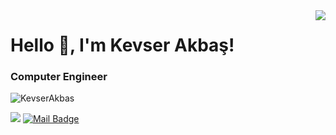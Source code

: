 
<img align='right' src="https://github-readme-stats.vercel.app/api?username=KevserAkbas&show_icons=true">

# Hello 👋, I'm Kevser Akbaş! 
<h3 align="left">Computer Engineer</h3>
<p align="left"> <img src="https://komarev.com/ghpvc/?username=KevserAkbas" alt="KevserAkbas" /> </p>

[![](https://img.shields.io/badge/linkedin-%230077B5.svg?&style=for-the-badge&logo=linkedin&logoColor=white)](https://www.linkedin.com/in/kevserakbas/)
[![Mail Badge](https://img.shields.io/badge/:kevserakbas12@gmail.com-c14438?style=for-the-badge&logo=Gmail&logoColor=white&link=mailto:kevserakbas12@gmail.com)](mailto:kevserakbas12@gmail.com)
